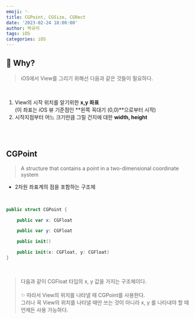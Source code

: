 ```yaml
---
emoji: 🪡
title: CGPoint, CGSize, CGRect
date: '2023-02-24 18:00:00'
author: 박규리
tags: iOS
categories: iOS
---
```


## 🧠 Why?

> iOS에서 View를 그리기 위해선 다음과 같은 것들이 필요하다.

</br>

1. View의 시작 위치를 알기위한 **x,y 좌표** </br>
(이 좌표는 iOS 뷰 기준점인 **왼쪽 꼭대기 (0,0)**으로부터 시작) </br>
2. 시작지점부터 어느 크기만큼 그릴 건지에 대한 **width, height** </br>

</br>
</br>

## CGPoint

> A structure that contains a point in a two-dimensional coordinate system

* 2차원 좌표계의 점을 포함하는 구조체

</br>

```swift
public struct CGPoint {

    public var x: CGFloat

    public var y: CGFloat

    public init()

    public init(x: CGFloat, y: CGFloat)
}
```
</br>

> 다음과 같이 CGFloat 타입의 x, y 값을 가지는 구조체이다.
> </br>
> </br>
> ✨ 따라서 View의 위치를 나타낼 때 CGPoint를 사용한다.</br>
> 그러나 꼭 View의 위치를 나타낼 때만 쓰는  것이 아니라 x, y 를 나타내야 할 때 언제든 사용 가능하다.

</br>
</br>





</br>
</br>

```toc
```